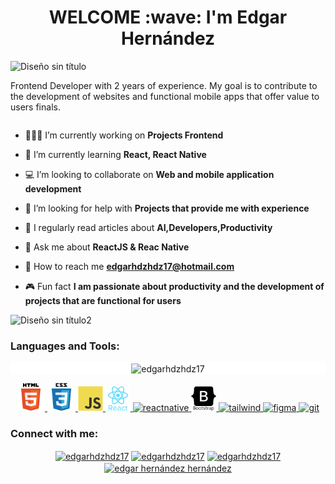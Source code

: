 <h1 align="center">WELCOME :wave: I'm Edgar Hernández</h1>

![Diseño sin título](https://github.com/EdgarHdzHdz17/EdgarHdzHdz17/assets/47467891/3c3ae104-4a09-463f-beb4-82a2ad30e095)

<a align="justify">Frontend Developer with 2 years of experience. My goal is to contribute to the development of websites and functional mobile apps that offer value to users finals.</a>

<div style="display: flex;">
  <div style="flex: 1;">
  
- 🧑🏻‍💻 I’m currently working on **Projects Frontend**

- 📓 I’m currently learning **React, React Native**

- 💻 I’m looking to collaborate on **Web and mobile application development**

- 🏢 I’m looking for help with **Projects that provide me with experience**

- 📝 I regularly read articles about **AI,Developers,Productivity**

- 💬 Ask me about **ReactJS & Reac Native**

- 📩 How to reach me **edgarhdzhdz17@hotmail.com**

- 🎮 Fun fact **I am passionate about productivity and the development of projects that are functional for users**

<div style="flex: 1;">
    <img src="https://github.com/EdgarHdzHdz17/EdgarHdzHdz17/assets/47467891/e4a6a81b-8516-485a-a91c-78df5f4c0ad8" alt="Diseño sin título2">
</div>
  
  </div>
 
</div>




<h3 align="left">Languages and Tools:</h3>
<p align="center" style="background-color: #fff;">
  <img align="center" src="https://github-readme-stats.vercel.app/api/top-langs?username=edgarhdzhdz17&show_icons=true&locale=en&layout=compact&theme=github_dark" alt="edgarhdzhdz17"/>
</p>

<p align="center">  <a href="https://www.w3.org/html/" target="_blank" rel="noreferrer"> <img src="https://raw.githubusercontent.com/devicons/devicon/master/icons/html5/html5-original-wordmark.svg" alt="html5" width="45" height="45"/> </a> <a href="https://www.w3schools.com/css/" target="_blank" rel="noreferrer"> <img src="https://raw.githubusercontent.com/devicons/devicon/master/icons/css3/css3-original-wordmark.svg" alt="css3" width="45" height="45"/> </a>
<a href="https://developer.mozilla.org/en-US/docs/Web/JavaScript" target="_blank" rel="noreferrer"> <img src="https://raw.githubusercontent.com/devicons/devicon/master/icons/javascript/javascript-original.svg" alt="javascript" width="40" height="40"/> </a> 
<a href="https://reactjs.org/" target="_blank" rel="noreferrer"> <img src="https://raw.githubusercontent.com/devicons/devicon/master/icons/react/react-original-wordmark.svg" alt="react" width="40" height="40"/> </a> 
<a href="https://reactnative.dev/" target="_blank" rel="noreferrer"> <img src="https://reactnative.dev/img/header_logo.svg" alt="reactnative" width="40" height="40"/> </a>  <a href="https://getbootstrap.com" target="_blank" rel="noreferrer"> <img src="https://raw.githubusercontent.com/devicons/devicon/master/icons/bootstrap/bootstrap-plain-wordmark.svg" alt="bootstrap" width="40" height="40"/> <a href="https://tailwindcss.com/" target="_blank" rel="noreferrer"> <img src="https://www.vectorlogo.zone/logos/tailwindcss/tailwindcss-icon.svg" alt="tailwind" width="40" height="40"/> </a> <a href="https://www.figma.com/" target="_blank" rel="noreferrer"> <img src="https://www.vectorlogo.zone/logos/figma/figma-icon.svg" alt="figma" width="40" height="40"/> </a> <a href="https://git-scm.com/" target="_blank" rel="noreferrer"> <img src="https://www.vectorlogo.zone/logos/git-scm/git-scm-icon.svg" alt="git" width="40" height="40"/> </a> </p>

<h3 align="left">Connect with me:</h3>
<p align="center">
<a href="https://twitter.com/edgarhdzhdz17" target="blank"><img align="center" src="https://raw.githubusercontent.com/rahuldkjain/github-profile-readme-generator/master/src/images/icons/Social/twitter.svg" alt="edgarhdzhdz17" height="30" width="40" /></a>
<a href="https://instagram.com/edgarhdzhdz" target="blank"><img align="center" src="https://raw.githubusercontent.com/rahuldkjain/github-profile-readme-generator/master/src/images/icons/Social/instagram.svg" alt="edgarhdzhdz17" height="30" width="40" /></a>
<a href="https://discord.gg/edgarhdzhdz17" target="blank"><img align="center" src="https://raw.githubusercontent.com/rahuldkjain/github-profile-readme-generator/master/src/images/icons/Social/discord.svg" alt="edgarhdzhdz17" height="30" width="40" /></a><a href="https://linkedin.com/in/edgar-hernández-hernández-10ba72208" target="blank"><img align="center" src="https://raw.githubusercontent.com/rahuldkjain/github-profile-readme-generator/master/src/images/icons/Social/linked-in-alt.svg" alt="edgar hernández hernández" height="30" width="40" /></a>
</p>

